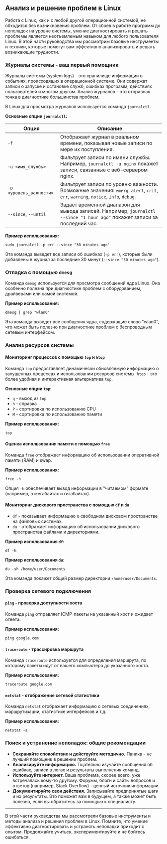 ## Анализ и решение проблем в Linux

Работа с Linux, как и с любой другой операционной системой, не обходится без возникновения проблем.  От сбоев в работе программ до неполадок на уровне системы, умение диагностировать и решать проблемы является неотъемлемым навыком для любого пользователя Linux. В этой части руководства мы рассмотрим базовые инструменты и техники, которые помогут вам эффективно анализировать и решать возникающие трудности.

### Журналы системы - ваш первый помощник

Журналы системы (system logs) - это хранилище информации о событиях, происходящих в операционной системе. Они содержат записи о запуске и остановке служб, ошибках программ, действиях пользователей и многом другом.  Анализ журналов - это отправная точка в диагностике большинства проблем.

В Linux для просмотра журналов используется команда `journalctl`. 

**Основные опции `journalctl`:**

| Опция | Описание |
|---|---|
| `-f` | Отображает журнал в реальном времени, показывая новые записи по мере их поступления. |
| `-u <имя_службы>` | Фильтрует записи по имени службы. Например, `journalctl -u nginx` покажет записи, связанные с веб-сервером nginx. |
| `-p <уровень_важности>` | Фильтрует записи по уровню важности. Возможные значения: `emerg`, `alert`, `crit`, `err`, `warning`, `notice`, `info`, `debug`. |
| `--since`, `--until` | Задает временной диапазон для вывода записей. Например, `journalctl --since "1 hour ago"` покажет записи за последний час. |

**Пример использования:**

```
sudo journalctl -p err --since "30 minutes ago"
```

Эта команда выведет все записи об ошибках (`-p err`), которые были добавлены в журнал за последние 30 минут (`--since "30 minutes ago"`).

### Отладка с помощью `dmesg`

Команда `dmesg` используется для просмотра сообщений ядра Linux. Она особенно полезна при диагностике проблем с оборудованием, драйверами или самой системой.

**Пример использования:**

```
dmesg | grep "wlan0"
```

Эта команда выведет все сообщения ядра, содержащие слово "wlan0", что может быть полезно при диагностике проблем с беспроводным сетевым интерфейсом.

### Анализ ресурсов системы

#### Мониторинг процессов с помощью `top` и `htop`

Команда `top`  предоставляет динамически обновляемую информацию о запущенных процессах и использовании ресурсов системы. `htop` - это более удобная и интерактивная альтернатива `top`. 

**Основные опции `top`:**

* `q` - выход из `top`
* `h` - справка
* `P` - сортировка по использованию CPU
* `M` - сортировка по использованию памяти

**Пример использования:**

```
top
```

#### Оценка использования памяти с помощью `free`

Команда `free` отображает информацию об использовании оперативной памяти (RAM) и swap. 

**Пример использования:**

```
free -h
```

Опция `-h` обеспечивает вывод информации в "читаемом" формате (например, в мегабайтах и гигабайтах).

#### Мониторинг дискового пространства с помощью `df` и `du`

* `df` - показывает информацию о свободном дисковом пространстве на файловых системах.
* `du` - отображает информацию об использовании дискового пространства файлами и директориями.

**Пример использования `df`:**

```
df -h
```

**Пример использования `du`:**

```
du -sh /home/user/Documents
```

Эта команда покажет общий размер директории `/home/user/Documents`.

### Проверка сетевого подключения

#### `ping` - проверка доступности хоста

Команда `ping` отправляет ICMP-пакеты на указанный хост и ожидает ответа. 

**Пример использования:**

```
ping google.com
```

#### `traceroute` -  трассировка маршрута

Команда `traceroute` используется для определения маршрута, по которому пакеты идут от вашего компьютера до указанного хоста.

**Пример использования:**

```
traceroute google.com
```

#### `netstat` -  отображение сетевой статистики

Команда `netstat` отображает информацию о сетевых соединениях, маршрутизации, статистике интерфейсов и т.д.

**Пример использования:**

```
netstat -a
```

### Поиск и устранение неполадок: общие рекомендации

* **Сохраняйте спокойствие и действуйте методично.** Паника - не лучший помощник в решении проблем.
* **Анализируйте информацию.** Тщательно изучайте сообщения об ошибках, записи в логах и результаты выполнения команд. 
* **Используйте интернет.**  Ваша проблема, скорее всего, уже встречалась кому-то другому. Форумы, блоги и сайты вопросов и ответов (например, Stack Overflow) -  ценный источник информации. 
* **Документируйте свои действия.**  Записывайте предпринятые шаги и их результаты. Это поможет вам в будущем, а также может быть полезно, если вы обратитесь за помощью к специалисту.


---

В этой части руководства мы рассмотрели базовые инструменты и методы анализа и решения проблем в Linux.  Помните, что умение эффективно диагностировать и устранять неполадки приходит с опытом. Продолжайте учиться, экспериментируйте и не бойтесь ошибаться. 
